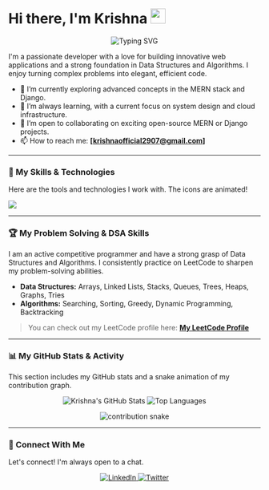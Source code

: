 # Hi there, I'm Krishna <img src="https://media.giphy.com/media/hvRJCLFzcasrR4ia7z/giphy.gif" width="30px">

<p align="center">
  <img src="https://readme-typing-svg.herokuapp.com?font=Fira+Code&size=25&pause=1000&color=3282B8&width=435&lines=Full+Stack+Developer;MERN+Stack+Expert;Django+Developer;DSA+Problem+Solver" alt="Typing SVG" />
</p>

I'm a passionate developer with a love for building innovative web applications and a strong foundation in Data Structures and Algorithms. I enjoy turning complex problems into elegant, efficient code.

- 🔭 I’m currently exploring advanced concepts in the MERN stack and Django.
- 🌱 I’m always learning, with a current focus on system design and cloud infrastructure.
- 👯 I’m open to collaborating on exciting open-source MERN or Django projects.
- 📫 How to reach me: **[krishnaofficial2907@gmail.com]**

---

### 🚀 My Skills & Technologies

Here are the tools and technologies I work with. The icons are animated!

<p align="left">
  <a href="https://skillicons.dev">
    <img src="https://skillicons.dev/icons?i=react,nodejs,express,mongodb,django,py,js,html,css,git,github,vscode&perline=6" />
  </a>
</p>

---

### 🏆 My Problem Solving & DSA Skills

I am an active competitive programmer and have a strong grasp of Data Structures and Algorithms. I consistently practice on LeetCode to sharpen my problem-solving abilities.

- **Data Structures:** Arrays, Linked Lists, Stacks, Queues, Trees, Heaps, Graphs, Tries
- **Algorithms:** Searching, Sorting, Greedy, Dynamic Programming, Backtracking

> You can check out my LeetCode profile here: **[My LeetCode Profile](https://leetcode.com/u/krishna_9016/)**

---

### 📊 My GitHub Stats & Activity

This section includes my GitHub stats and a snake animation of my contribution graph.

<p align="center">
  <img src="https://github-readme-stats.vercel.app/api?username=krishna-9016&show_icons=true&theme=blueberry&hide_border=true&count_private=true" alt="Krishna's GitHub Stats" />
  <img src="https://github-readme-stats.vercel.app/api/top-langs/?username=krishna-9016&layout=compact&theme=blueberry&hide_border=true" alt="Top Languages" />
</p>

<p align="center">
  <img src="https://github.com/krishna-9016/krishna-9016/blob/output/github-snake.svg" alt="contribution snake" />
</p>



---

### 🔗 Connect With Me

Let's connect! I'm always open to a chat.

<p align="center">
  <a href="https://www.linkedin.com/in/krishna-chaurasiya-249010299/" target="_blank">
    <img src="https://img.shields.io/badge/LinkedIn-0077B5?style=for-the-badge&logo=linkedin&logoColor=white" alt="LinkedIn">
  </a>
  <a href="https://twitter.com/your-twitter-handle" target="_blank">
    <img src="https://img.shields.io/badge/Twitter-1DA1F2?style=for-the-badge&logo=twitter&logoColor=white" alt="Twitter">
  </a>
</p>
